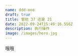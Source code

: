 ```yaml
---
name: ddd-ooo
draft: true
title: 管他 37 还是 21
date: 2022-09-24T15:49:16.556Z
description: 执行操作
image: /images/hero.jpg
---
```

哦哦